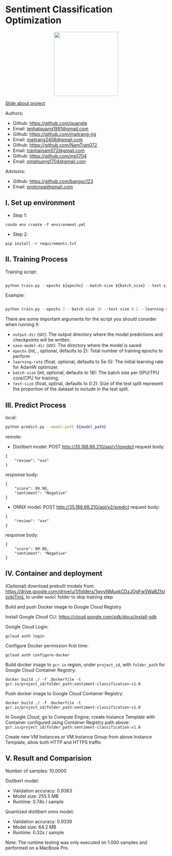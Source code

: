# Sentiment Classification Optimization

<p align="center">
    <img src='https://storage.googleapis.com/protonx-cloud-storage/transformer/protonx-transf.png' width=200 class="center">
</p>

[Slide about project](https://docs.google.com/presentation/d/1YldvqbBbMXc0gdUIo71sTJtB87oGZTGr5eUhd1dvY1E/edit)


Authors:

- Github: https://github.com/quangle
- Email: lenhatquang1991@gmail.com
- Github: https://github.com/maitrang-ng
- Email: maitrang2406@gmail.com
- Github: https://github.com/NamTran072
- Email: tranhainam072@gmail.com
- Github: https://github.com/mp1704
- Email: pmphuong1704@gmail.com


Advisors:

- Github: https://github.com/bangoc123
- Email: protonxai@gmail.com

## I.  Set up environment
- Step 1:

```
conda env create -f environment.yml
```

- Step 2:
```
pip install -r requirements.txt
```

## II. Training Process

Training script:


```python

python train.py --epochs ${epochs} --batch-size ${batch_size} --test-size ${test_size} --learning-rate ${learning_rate} --output-dir ${output_dir} --save-model-dir ${save_model_dir}

```

Example:

```python

python train.py --epochs 2 --batch-size 16 --test-size 0.2 --learning-rate 5e-5 --output-dir ${output_dir} --save-model-dir ${save_model_dir}

``` 

There are some important arguments for the script you should consider when running it:

- `output-dir` (str): The output directory where the model predictions and checkpoints will be written.
- `save-model-dir` (str): The directory where the model is saved
- `epochs` (int, , optional, defaults to 2): Total number of training epochs to perform
- `learning-rate` (float, optional, defaults to 5e-5): The initial learning rate for AdamW optimizer.
- `batch-size` (int, optional, defaults to 16): The batch size per GPU/TPU core/CPU for training. 
- `test-size` (float, optinal, defaults to 0.2): Size of the test split represent the proportion of the dataset to include in the test split.

## III. Predict Process

local:
```bash
python predict.py --model-path ${model_path}
```

remote:

* Distilbert model:
POST http://35.188.66.210/api/v1/predict
request body:
```
{
    "review": "xxx"
}
```

response body:
```
{
    "score": 99.98,
    "sentiment": "Negative"
}
```

* ONNX model:
POST http://35.188.66.210/api/v2/predict
request body:
```
{
    "review": "xxx"
}
```

response body:
```
{
    "score": 99.98,
    "sentiment": "Negative"
}
```

## IV. Container and deployment
(Optional) download prebuilt models from: https://drive.google.com/drive/u/1/folders/1wvyNMuxkCDzJOgFw5WaBZfslzobjTimL to under `model` folder to skip training step

Build and push Docker image to Google Cloud Registry

Install Google Cloud CLI:
https://cloud.google.com/sdk/docs/install-sdk

Google Cloud Login:
```
gcloud auth login
```

Configure Docker permission first time:
```
gcloud auth configure-docker
```

Build docker image to `gcr.io` region, under `project_id`, with `folder_path` for Google Cloud Container Registry:
```
docker build ./ -f .Dockerfile -t gcr.io/project_id/folder_path:sentiment-classification-v1.0
```

Push docker image to Google Cloud Container Registry:
```
docker build ./ -f .Dockerfile -t gcr.io/project_id/folder_path:sentiment-classification-v1.0
```

In Google Cloud, go to Compute Engine, create Instance Template with Container configured using Container Registry path above: `gcr.io/project_id/folder_path:sentiment-classification-v1.0`

Create new VM Instances or VM Instance Group from above Instance Template, allow both HTTP and HTTPS traffic

## V. Result and Comparision
Number of samples: 10.0000

Distlbert model:
- Validation accuracy:  0.9363
- Model size:  255.5 MB
- Runtime: 0.74s / sample

Quantized distilbert onnx model:
- Validation accuracy:  0.9339
- Model size:  64.2 MB
- Runtime: 0.32s / sample

Note: The runtime testing was only executed on 1.000 samples and performed on a MacBook Pro.




